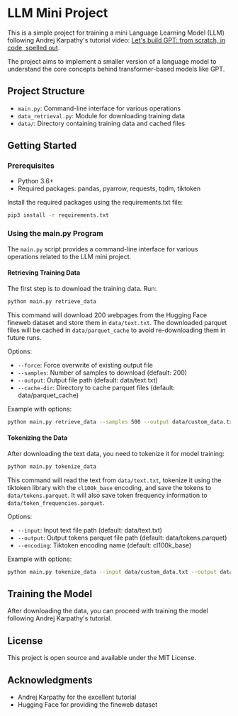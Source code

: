 # LLM Mini Project

This is a simple project for training a mini Language Learning Model (LLM) following Andrej Karpathy's tutorial video: [Let's build GPT: from scratch, in code, spelled out](https://www.youtube.com/watch?v=7xTGNNLPyMI).

The project aims to implement a smaller version of a language model to understand the core concepts behind transformer-based models like GPT.

## Project Structure

- `main.py`: Command-line interface for various operations
- `data_retrieval.py`: Module for downloading training data
- `data/`: Directory containing training data and cached files

## Getting Started

### Prerequisites

- Python 3.6+
- Required packages: pandas, pyarrow, requests, tqdm, tiktoken

Install the required packages using the requirements.txt file:

```bash
pip3 install -r requirements.txt
```

### Using the main.py Program

The `main.py` script provides a command-line interface for various operations related to the LLM mini project.

#### Retrieving Training Data

The first step is to download the training data. Run:

```bash
python main.py retrieve_data
```

This command will download 200 webpages from the Hugging Face fineweb dataset and store them in `data/text.txt`. The downloaded parquet files will be cached in `data/parquet_cache` to avoid re-downloading them in future runs.

Options:
- `--force`: Force overwrite of existing output file
- `--samples`: Number of samples to download (default: 200)
- `--output`: Output file path (default: data/text.txt)
- `--cache-dir`: Directory to cache parquet files (default: data/parquet_cache)

Example with options:

```bash
python main.py retrieve_data --samples 500 --output data/custom_data.txt
```

#### Tokenizing the Data

After downloading the text data, you need to tokenize it for model training:

```bash
python main.py tokenize_data
```

This command will read the text from `data/text.txt`, tokenize it using the tiktoken library with the `cl100k_base` encoding, and save the tokens to `data/tokens.parquet`. It will also save token frequency information to `data/token_frequencies.parquet`.

Options:
- `--input`: Input text file path (default: data/text.txt)
- `--output`: Output tokens parquet file path (default: data/tokens.parquet)
- `--encoding`: Tiktoken encoding name (default: cl100k_base)

Example with options:

```bash
python main.py tokenize_data --input data/custom_data.txt --output data/custom_tokens.parquet
```

## Training the Model

After downloading the data, you can proceed with training the model following Andrej Karpathy's tutorial.

## License

This project is open source and available under the MIT License.

## Acknowledgments

- Andrej Karpathy for the excellent tutorial
- Hugging Face for providing the fineweb dataset